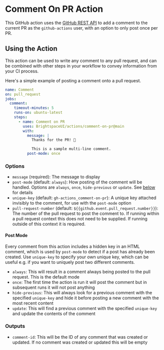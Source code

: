 # Comment On PR Action

This GitHub action uses the [GitHub REST API](https://octokit.github.io/rest.js/v19#issues-create-comment) to add a comment to the current PR as the `github-actions` user, with an option to only post once per PR.

## Using the Action

This action can be used to write any comment to any pull request, and can be combined with other steps in your workflow to convey information from your CI process.

Here's a simple example of posting a comment onto a pull request.

```yml
name: Comment
on: pull_request
jobs:
  comment:
    timeout-minutes: 5
    runs-on: ubuntu-latest
    steps:
      - name: Comment on PR
        uses: BrightspaceUI/actions/comment-on-pr@main
        with:
          message: |
            Thanks for the PR! 🎉

            This is a sample multi-line comment.
          post-mode: once
```

### Options

* `message` (required): The message to display
* `post-mode` (default: `always`): How posting of the comment will be handled. Options are `always`, `once`, `hide-previous` or `update`. See [below](#post-mode) for details
* `unique-key` (default: `gh-actions_comment-on-pr`): A unique key attached invisibly to the comment, for use with the `post-mode` option
* `pull-request-number` (default: `${{github.event.pull_request.number}}`): The number of the pull request to post the comment to. If running within a pull request context this does not need to be supplied. If running outside of this context it is required.

#### Post Mode

Every comment from this action includes a hidden key in an HTML comment, which is used by `post-mode` to detect if a post has already been created. Use `unique-key` to specify your own unique key, which can be useful e.g. if you want to uniquely post two different comments.

* `always`: This will result in a comment always being posted to the pull request. This is the default mode
* `once`: The first time the action is run it will post the comment but in subsequent runs it will not post anything
* `hide-previous`: This will always look for a previous comment with the specified `unique-key` and hide it before posting a new comment with the most recent content
* `update`: This will find a previous comment with the specified `unique-key` and update the contents of the comment

### Outputs

* `comment-id`: This will be the ID of any comment that was created or updated. If no comment was created or updated this will be empty
